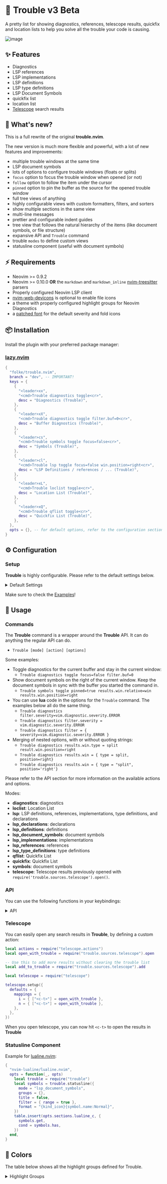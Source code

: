 # 🚦 Trouble v3 Beta

A pretty list for showing diagnostics, references, telescope results, quickfix and location lists to help you solve all the trouble your code is causing.

![image](https://github.com/folke/trouble.nvim/assets/292349/481bc1f7-cb93-432d-8ab6-f54044334b96)

## ✨ Features

- Diagnostics
- LSP references
- LSP implementations
- LSP definitions
- LSP type definitions
- LSP Document Symbols
- quickfix list
- location list
- [Telescope](https://github.com/nvim-telescope/telescope.nvim) search results

## 📰 What's new?

This is a full rewrite of the original **trouble.nvim**.

The new version is much more flexible and powerful,
with a lot of new features and improvements:

- multiple trouble windows at the same time
- LSP document symbols
- lots of options to configure trouble windows (floats or splits)
- `focus` option to focus the trouble window when opened (or not)
- `follow` option to follow the item under the cursor
- `pinned` option to pin the buffer as the source for the opened trouble window
- full tree views of anything
- highly configurable views with custom formatters, filters, and sorters
- show multiple sections in the same view
- multi-line messages
- prettier and configurable indent guides
- tree view that follows the natural hierarchy of the items (like document symbols, or file structure)
- expansive API and `Trouble` command
- trouble `modes` to define custom views
- statusline component (useful with document symbols)

## ⚡️ Requirements

- Neovim >= 0.9.2
- Neovim >= 0.10.0 **OR** the `markdown` and `markdown_inline` [nvim-treesitter](https://github.com/nvim-treesitter/nvim-treesitter) parsers
- Properly configured Neovim LSP client
- [nvim-web-devicons](https://github.com/nvim-tree/nvim-web-devicons) is optional to enable file icons
- a theme with properly configured highlight groups for Neovim Diagnostics
- a [patched font](https://www.nerdfonts.com/) for the default severity and fold icons

## 📦 Installation

Install the plugin with your preferred package manager:

### [lazy.nvim](https://github.com/folke/lazy.nvim)

```lua
{
  "folke/trouble.nvim",
  branch = "dev", -- IMPORTANT!
  keys = {
    {
      "<leader>xx",
      "<cmd>Trouble diagnostics toggle<cr>",
      desc = "Diagnostics (Trouble)",
    },
    {
      "<leader>xX",
      "<cmd>Trouble diagnostics toggle filter.buf=0<cr>",
      desc = "Buffer Diagnostics (Trouble)",
    },
    {
      "<leader>cs",
      "<cmd>Trouble symbols toggle focus=false<cr>",
      desc = "Symbols (Trouble)",
    },
    {
      "<leader>cl",
      "<cmd>Trouble lsp toggle focus=false win.position=right<cr>",
      desc = "LSP Definitions / references / ... (Trouble)",
    },
    {
      "<leader>xL",
      "<cmd>Trouble loclist toggle<cr>",
      desc = "Location List (Trouble)",
    },
    {
      "<leader>xQ",
      "<cmd>Trouble qflist toggle<cr>",
      desc = "Quickfix List (Trouble)",
    },
  },
  opts = {}, -- for default options, refer to the configuration section for custom setup.
}
```

## ⚙️ Configuration

### Setup

**Trouble** is highly configurable. Please refer to the default settings below.

<details><summary>Default Settings</summary>

<!-- config:start -->

```lua
---@class trouble.Mode: trouble.Config,trouble.Section.spec
---@field desc? string
---@field sections? string[]

---@class trouble.Config
---@field mode? string
---@field config? fun(opts:trouble.Config)
---@field formatters? table<string,trouble.Formatter> custom formatters
---@field filters? table<string, trouble.FilterFn> custom filters
---@field sorters? table<string, trouble.SorterFn> custom sorters
local defaults = {
  auto_close = false, -- auto close when there are no items
  auto_open = false, -- auto open when there are items
  auto_preview = true, -- automatically open preview when on an item
  auto_refresh = true, -- auto refresh when open
  auto_jump = false, -- auto jump to the item when there's only one
  focus = false, -- Focus the window when opened
  restore = true, -- restores the last location in the list when opening
  follow = true, -- Follow the current item
  indent_guides = true, -- show indent guides
  max_items = 200, -- limit number of items that can be displayed per section
  multiline = true, -- render multi-line messages
  pinned = false, -- When pinned, the opened trouble window will be bound to the current buffer
  ---@type trouble.Window.opts
  win = {}, -- window options for the results window. Can be a split or a floating window.
  -- Window options for the preview window. Can be a split, floating window,
  -- or `main` to show the preview in the main editor window.
  ---@type trouble.Window.opts
  preview = { type = "main" },
  -- Throttle/Debounce settings. Should usually not be changed.
  ---@type table<string, number|{ms:number, debounce?:boolean}>
  throttle = {
    refresh = 20, -- fetches new data when needed
    update = 10, -- updates the window
    render = 10, -- renders the window
    follow = 10, -- follows the current item
    preview = { ms = 100, debounce = true }, -- shows the preview for the current item
  },
  -- Key mappings can be set to the name of a builtin action,
  -- or you can define your own custom action.
  ---@type table<string, string|trouble.Action>
  keys = {
    ["?"] = "help",
    r = "refresh",
    R = "toggle_refresh",
    q = "close",
    o = "jump_close",
    ["<esc>"] = "cancel",
    ["<cr>"] = "jump",
    ["<2-leftmouse>"] = "jump",
    ["<c-s>"] = "jump_split",
    ["<c-v>"] = "jump_vsplit",
    -- go down to next item (accepts count)
    -- j = "next",
    ["}"] = "next",
    ["]]"] = "next",
    -- go up to prev item (accepts count)
    -- k = "prev",
    ["{"] = "prev",
    ["[["] = "prev",
    i = "inspect",
    p = "preview",
    P = "toggle_preview",
    zo = "fold_open",
    zO = "fold_open_recursive",
    zc = "fold_close",
    zC = "fold_close_recursive",
    za = "fold_toggle",
    zA = "fold_toggle_recursive",
    zm = "fold_more",
    zM = "fold_close_all",
    zr = "fold_reduce",
    zR = "fold_open_all",
    zx = "fold_update",
    zX = "fold_update_all",
    zn = "fold_disable",
    zN = "fold_enable",
    zi = "fold_toggle_enable",
  },
  ---@type table<string, trouble.Mode>
  modes = {
    symbols = {
      desc = "document symbols",
      mode = "lsp_document_symbols",
      focus = false,
      win = { position = "right" },
      filter = {
        -- remove Package since luals uses it for control flow structures
        ["not"] = { ft = "lua", kind = "Package" },
        any = {
          -- all symbol kinds for help / markdown files
          ft = { "help", "markdown" },
          -- default set of symbol kinds
          kind = {
            "Class",
            "Constructor",
            "Enum",
            "Field",
            "Function",
            "Interface",
            "Method",
            "Module",
            "Namespace",
            "Package",
            "Property",
            "Struct",
            "Trait",
          },
        },
      },
    },
  },
  -- stylua: ignore
  icons = {
    ---@type trouble.Indent.symbols
    indent = {
      top           = "│ ",
      middle        = "├╴",
      last          = "└╴",
      -- last          = "-╴",
      -- last       = "╰╴", -- rounded
      fold_open     = " ",
      fold_closed   = " ",
      ws            = "  ",
    },
    folder_closed   = " ",
    folder_open     = " ",
    kinds = {
      Array         = " ",
      Boolean       = "󰨙 ",
      Class         = " ",
      Constant      = "󰏿 ",
      Constructor   = " ",
      Enum          = " ",
      EnumMember    = " ",
      Event         = " ",
      Field         = " ",
      File          = " ",
      Function      = "󰊕 ",
      Interface     = " ",
      Key           = " ",
      Method        = "󰊕 ",
      Module        = " ",
      Namespace     = "󰦮 ",
      Null          = " ",
      Number        = "󰎠 ",
      Object        = " ",
      Operator      = " ",
      Package       = " ",
      Property      = " ",
      String        = " ",
      Struct        = "󰆼 ",
      TypeParameter = " ",
      Variable      = "󰀫 ",
    },
  },
}
```

<!-- config:end -->

</details>

Make sure to check the [Examples](/docs/examples.md)!

## 🚀 Usage

### Commands

The **Trouble** command is a wrapper around the **Trouble** API.
It can do anything the regular API can do.

- `Trouble [mode] [action] [options]`

Some examples:

- Toggle diagnostics for the current buffer and stay in the current window:
  - `Trouble diagnostics toggle focus=false filter.buf=0`
- Show document symbols on the right of the current window.
  Keep the document symbols in sync with the buffer you started the command in.
  - `Trouble symbols toggle pinned=true results.win.relative=win results.win.position=right`
- You can use **lua** code in the options for the `Trouble` command.
  The examples below all do the same thing.
  - `Trouble diagnostics filter.severity=vim.diagnostic.severity.ERROR`
  - `Trouble diagnostics filter.severity = vim.diagnostic.severity.ERROR`
  - `Trouble diagnostics filter = { severity=vim.diagnostic.severity.ERROR }`
- Merging of nested options, with or without quoting strings:
  - `Trouble diagnostics results.win.type = split result.win.position=right`
  - `Trouble diagnostics results.win = { type = split, position=right}`
  - `Trouble diagnostics results.win = { type = "split", position='right'}`

Please refer to the API section for more information on the available actions and options.

Modes:

<!-- modes:start -->

- **diagnostics**: diagnostics
- **loclist**: Location List
- **lsp**: LSP definitions, references, implementations, type definitions, and declarations
- **lsp_declarations**: declarations
- **lsp_definitions**: definitions
- **lsp_document_symbols**: document symbols
- **lsp_implementations**: implementations
- **lsp_references**: references
- **lsp_type_definitions**: type definitions
- **qflist**: Quickfix List
- **quickfix**: Quickfix List
- **symbols**: document symbols
- **telescope**: Telescope results previously opened with `require('trouble.sources.telescope').open()`.

<!-- modes:end -->

### API

You can use the following functions in your keybindings:

<details><summary>API</summary>

<!-- api:start -->

```lua
-- Opens trouble with the given mode.
-- If a view is already open with the same mode,
-- it will be focused unless `opts.focus = false`.
-- When a view is already open and `opts.new = true`,
-- a new view will be created.
---@param opts? trouble.Mode | { new?: boolean } | string
---@return trouble.View
require("trouble").open(opts)

-- Closes the last open view matching the filter.
---@param opts? trouble.Mode|string
---@return trouble.View?
require("trouble").close(opts)

-- Toggle the view with the given mode.
---@param opts? trouble.Mode|string
---@return trouble.View
require("trouble").toggle(opts)

-- Returns true if there is an open view matching the mode.
---@param opts? trouble.Mode|string
require("trouble").is_open(opts)

-- Refresh all open views. Normally this is done automatically,
-- unless you disabled auto refresh.
---@param opts? trouble.Mode|string
require("trouble").refresh(opts)

-- Get all items from the active view for a given mode.
---@param opts? trouble.Mode|string
require("trouble").get_items(opts)

-- Renders a trouble list as a statusline component.
-- Check the docs for examples.
---@param opts? trouble.Mode|string
---@return {get: (fun():string), has: (fun():boolean)}
require("trouble").statusline(opts)

-- Closes the preview and goes to the main window.
-- The Trouble window is not closed.
---@param opts? trouble.Mode | { new? : boolean } | string
---@return trouble.View
require("trouble").cancel(opts)

-- Go to the first item
---@param opts? trouble.Mode | { new? : boolean } | string
---@return trouble.View
require("trouble").first(opts)

-- Focus the trouble window
---@param opts? trouble.Mode | { new? : boolean } | string
---@return trouble.View
require("trouble").focus(opts)

-- Fold close 
---@param opts? trouble.Mode | { new? : boolean } | string
---@return trouble.View
require("trouble").fold_close(opts)

-- fold close all
---@param opts? trouble.Mode | { new? : boolean } | string
---@return trouble.View
require("trouble").fold_close_all(opts)

-- Fold close recursive
---@param opts? trouble.Mode | { new? : boolean } | string
---@return trouble.View
require("trouble").fold_close_recursive(opts)

-- fold disable
---@param opts? trouble.Mode | { new? : boolean } | string
---@return trouble.View
require("trouble").fold_disable(opts)

-- fold enable
---@param opts? trouble.Mode | { new? : boolean } | string
---@return trouble.View
require("trouble").fold_enable(opts)

-- fold more
---@param opts? trouble.Mode | { new? : boolean } | string
---@return trouble.View
require("trouble").fold_more(opts)

-- Fold open 
---@param opts? trouble.Mode | { new? : boolean } | string
---@return trouble.View
require("trouble").fold_open(opts)

-- fold open all
---@param opts? trouble.Mode | { new? : boolean } | string
---@return trouble.View
require("trouble").fold_open_all(opts)

-- Fold open recursive
---@param opts? trouble.Mode | { new? : boolean } | string
---@return trouble.View
require("trouble").fold_open_recursive(opts)

-- fold reduce
---@param opts? trouble.Mode | { new? : boolean } | string
---@return trouble.View
require("trouble").fold_reduce(opts)

-- Fold toggle 
---@param opts? trouble.Mode | { new? : boolean } | string
---@return trouble.View
require("trouble").fold_toggle(opts)

-- fold toggle enable
---@param opts? trouble.Mode | { new? : boolean } | string
---@return trouble.View
require("trouble").fold_toggle_enable(opts)

-- Fold toggle recursive
---@param opts? trouble.Mode | { new? : boolean } | string
---@return trouble.View
require("trouble").fold_toggle_recursive(opts)

-- fold update
---@param opts? trouble.Mode | { new? : boolean } | string
---@return trouble.View
require("trouble").fold_update(opts)

-- fold update all
---@param opts? trouble.Mode | { new? : boolean } | string
---@return trouble.View
require("trouble").fold_update_all(opts)

-- Show the help
---@param opts? trouble.Mode | { new? : boolean } | string
---@return trouble.View
require("trouble").help(opts)

-- Dump the item to the console
---@param opts? trouble.Mode | { new? : boolean } | string
---@return trouble.View
require("trouble").inspect(opts)

-- Jump to the item if on an item, otherwise fold the node
---@param opts? trouble.Mode | { new? : boolean } | string
---@return trouble.View
require("trouble").jump(opts)

-- Jump to the item and close the trouble window
---@param opts? trouble.Mode | { new? : boolean } | string
---@return trouble.View
require("trouble").jump_close(opts)

-- Jump to the item if on an item, otherwise do nothing
---@param opts? trouble.Mode | { new? : boolean } | string
---@return trouble.View
require("trouble").jump_only(opts)

-- Open the item in a split
---@param opts? trouble.Mode | { new? : boolean } | string
---@return trouble.View
require("trouble").jump_split(opts)

-- Open the item in a vsplit
---@param opts? trouble.Mode | { new? : boolean } | string
---@return trouble.View
require("trouble").jump_vsplit(opts)

-- Go to the last item
---@param opts? trouble.Mode | { new? : boolean } | string
---@return trouble.View
require("trouble").last(opts)

-- Go to the next item
---@param opts? trouble.Mode | { new? : boolean } | string
---@return trouble.View
require("trouble").next(opts)

-- Go to the previous item
---@param opts? trouble.Mode | { new? : boolean } | string
---@return trouble.View
require("trouble").prev(opts)

-- Open the preview
---@param opts? trouble.Mode | { new? : boolean } | string
---@return trouble.View
require("trouble").preview(opts)

-- Refresh the trouble source
---@param opts? trouble.Mode | { new? : boolean } | string
---@return trouble.View
require("trouble").refresh(opts)

-- Toggle the preview
---@param opts? trouble.Mode | { new? : boolean } | string
---@return trouble.View
require("trouble").toggle_preview(opts)

-- Toggle the auto refresh
---@param opts? trouble.Mode | { new? : boolean } | string
---@return trouble.View
require("trouble").toggle_refresh(opts)
```

<!-- api:end -->

</details>

### Telescope

You can easily open any search results in **Trouble**, by defining a custom action:

```lua
local actions = require("telescope.actions")
local open_with_trouble = require("trouble.sources.telescope").open

-- Use this to add more results without clearing the trouble list
local add_to_trouble = require("trouble.sources.telescope").add

local telescope = require("telescope")

telescope.setup({
  defaults = {
    mappings = {
      i = { ["<c-t>"] = open_with_trouble },
      n = { ["<c-t>"] = open_with_trouble },
    },
  },
})
```

When you open telescope, you can now hit `<c-t>` to open the results in **Trouble**

### Statusline Component

Example for [lualine.nvim](https://github.com/nvim-lualine/lualine.nvim):

```lua
{
  "nvim-lualine/lualine.nvim",
  opts = function(_, opts)
    local trouble = require("trouble")
    local symbols = trouble.statusline({
      mode = "lsp_document_symbols",
      groups = {},
      title = false,
      filter = { range = true },
      format = "{kind_icon}{symbol.name:Normal}",
    })
    table.insert(opts.sections.lualine_c, {
      symbols.get,
      cond = symbols.has,
    })
  end,
}
```

## 🎨 Colors

The table below shows all the highlight groups defined for Trouble.

<details><summary>Highlight Groups</summary>

<!-- colors:start -->

| Highlight Group | Default Group | Description |
| --- | --- | --- |
| **TroubleCount** | ***TabLineSel*** |  |
| **TroubleDirectory** | ***Directory*** |  |
| **TroubleFileName** | ***Directory*** |  |
| **TroubleIconArray** | ***@punctuation.bracket*** |  |
| **TroubleIconBoolean** | ***@boolean*** |  |
| **TroubleIconClass** | ***@type*** |  |
| **TroubleIconConstant** | ***@constant*** |  |
| **TroubleIconConstructor** | ***@constructor*** |  |
| **TroubleIconDirectory** | ***Special*** |  |
| **TroubleIconEnum** | ***@lsp.type.enum*** |  |
| **TroubleIconEnumMember** | ***@lsp.type.enumMember*** |  |
| **TroubleIconEvent** | ***Special*** |  |
| **TroubleIconField** | ***@variable.member*** |  |
| **TroubleIconFile** | ***Normal*** |  |
| **TroubleIconFunction** | ***@function*** |  |
| **TroubleIconInterface** | ***@lsp.type.interface*** |  |
| **TroubleIconKey** | ***@lsp.type.keyword*** |  |
| **TroubleIconMethod** | ***@function.method*** |  |
| **TroubleIconModule** | ***@module*** |  |
| **TroubleIconNamespace** | ***@module*** |  |
| **TroubleIconNull** | ***@constant.builtin*** |  |
| **TroubleIconNumber** | ***@number*** |  |
| **TroubleIconObject** | ***@constant*** |  |
| **TroubleIconOperator** | ***@operator*** |  |
| **TroubleIconPackage** | ***@module*** |  |
| **TroubleIconProperty** | ***@property*** |  |
| **TroubleIconString** | ***@string*** |  |
| **TroubleIconStruct** | ***@lsp.type.struct*** |  |
| **TroubleIconTypeParameter** | ***@lsp.type.typeParameter*** |  |
| **TroubleIconVariable** | ***@variable*** |  |
| **TroubleIndent** | ***LineNr*** |  |
| **TroubleIndentFoldClosed** | ***CursorLineNr*** |  |
| **TroubleIndentFoldOpen** | ***TroubleIndent*** |  |
| **TroubleIndentLast** | ***TroubleIndent*** |  |
| **TroubleIndentMiddle** | ***TroubleIndent*** |  |
| **TroubleIndentTop** | ***TroubleIndent*** |  |
| **TroubleIndentWs** | ***TroubleIndent*** |  |
| **TroubleNormal** | ***NormalFloat*** |  |
| **TroubleNormalNC** | ***NormalFloat*** |  |
| **TroublePos** | ***LineNr*** |  |
| **TroublePreview** | ***Visual*** |  |
| **TroubleSource** | ***Comment*** |  |
| **TroubleText** | ***Normal*** |  |

<!-- colors:end -->

</details>
